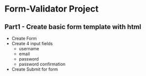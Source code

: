 # Form-Validator Project

## Part1 - Create basic form template with html

* Create Form
* Create 4 input fields
    - username
    - email
    - password
    - password confirmation
* Create Submit for form